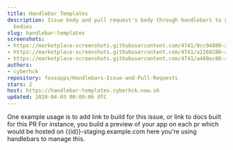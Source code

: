 ```yaml
---
title: Handlebar Templates
description: Issue body and pull request's body through handlebars to generate new
  bodies
slug: handlebar-templates
screenshots:
- https://marketplace-screenshots.githubusercontent.com/4741/9cc94800-a642-11e9-9e44-3a6791c11e3b
- https://marketplace-screenshots.githubusercontent.com/4741/a2269280-a642-11e9-819b-e0afe442db67
- https://marketplace-screenshots.githubusercontent.com/4741/a488ec80-a642-11e9-85d4-f74be5aa0f90
authors:
- cyberhck
repository: fossapps/Handlebars-Issue-and-Pull-Requests
stars: 2
host: https://handlebar-templates.cyberhck.now.sh
updated: 2020-04-03 00:09:06 UTC
---
```


One example usage is to add link to build for this issue, or link to docs built for this PR
For instance, you build a preview of your app on each pr which would be hosted on {{id}}-staging.example.com here you're using handlebars to manage this.
